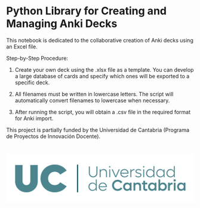 # Python Library for Creating and Managing Anki Decks


This notebook is dedicated to the collaborative creation of Anki decks using an Excel file.

Step-by-Step Procedure:

1. Create your own deck using the .xlsx file as a template. You can develop a large database of cards and specify which ones will be exported to a specific deck.

2. All filenames must be written in lowercase letters. The script will automatically convert filenames to lowercase when necessary.

3. After running the script, you will obtain a .csv file in the required format for Anki import.

This project is partially funded by the Universidad de Cantabria (Programa de Proyectos de Innovación Docente).


# ![](./images/UC_logo.png)
